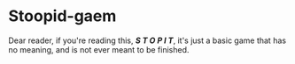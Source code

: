 # Stoopid-gaem
Dear reader, if you're reading this, ___S T O P   I T___, it's just a basic game that has no meaning, and is not ever meant to be finished.
